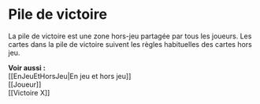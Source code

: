 # Pile de victoire
La pile de victoire est une zone hors-jeu partagée par tous les joueurs. Les cartes dans la pile de victoire suivent les règles habituelles des cartes hors jeu. 

**Voir aussi :**  
[[EnJeuEtHorsJeu|En jeu et hors jeu]]  
[[Joueur]]  
[[Victoire X]]